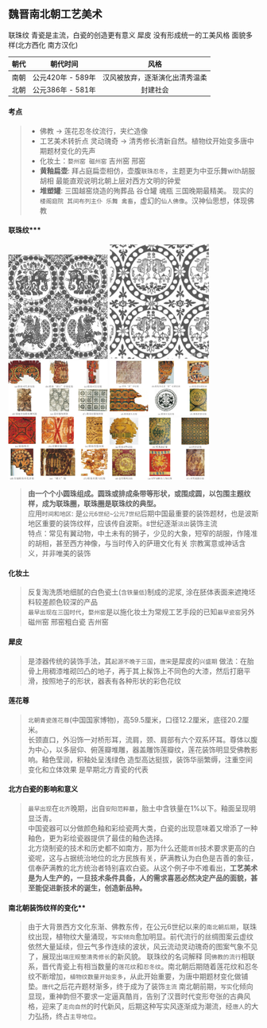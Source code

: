 **魏晋南北朝工艺美术**
----------------------------------------------------------------------------------------
联珠纹 青瓷是主流，白瓷的创造更有意义 犀皮
没有形成统一的工美风格 面貌多样(北方西化 南方汉化)

| 朝代 | 朝代时间 | 风格 |
| :----  | :----: |:----: |
| 南朝 | 公元420年 - 589年 | 汉风被放弃，逐渐演化出清秀温柔 |
| 北朝 | 公元386年 - 581年 | 封建社会 |

#### 考点
> - 佛教 -> 莲花忍冬纹流行，夹纻造像
> - 工艺美术转折点 灵动瑰奇 -> 清秀修长清新自然。植物纹开始变多唐中期题材变化的先声
> - 化妆土：`婺州窑 磁州窑` 吉州窑 邢窑
> - **黄釉扁壶**: 拜占庭扁壶相仿，壶腹`联珠忍冬`，主题更为中亚乐舞with胡服胡相  最能直观说明北朝上层对西方文明的钟爱 
> - **堆塑罐**: 三国越窑烧造的殉葬品 谷仓罐 魂瓶 三国晚期最精美。 现实的`楼阁庭院 其间布列主仆 乐舞 禽畜`，虚幻的`仙人佛像`。汉神仙思想，体现佛教

#### 联珠纹***
<div>
	<img src="./assets/联珠纹大象和天狮.jpeg" width="200px"/>
	<img src="./assets/联珠纹角马.jpeg" width="200px"/>
	<img src="./assets/隋朝之前联珠纹织物图案.jpeg" width="200px"/>
	<img src="./assets/隋朝之后联珠纹织物图案.jpeg" width="200px"/>
	<img src="./assets/唐朝之前联珠纹织物图案.jpeg" width="200px"/>
	<img src="./assets/唐朝之后联珠纹织物图案.jpeg" width="200px"/>
</div>

>**由一个个小圆珠组成。圆珠或排成条带等形状，或围成圆，以包围主题纹样，成为联珠圈，联珠圈是联珠纹的典型。**  
> 应用`时间和地区`: 是`公元6世纪~公元7世纪`后期中国最重要的装饰题材，也是波斯地区重要的装饰纹样，应该传自波斯。`8`世纪逐渐`淡出`装饰主流  
> 特点：常见有翼动物，中土未有的狮子，少见的大象，短窄的胡服，作隆准的胡相，甚至西方神像，与当时传入的萨珊文化有关 宗教寓意或神话含义，并非唯美的装饰

#### 化妆土
> 反复淘洗质地细腻的白色瓷土(`含铁量低`)制成的泥浆, 涂在胚体表面来遮掩坯料较差颜色较深的产品   
> `最早出现在三国时代`，`婺州窑`是以施化妆土为常规工艺手段的已知`最早瓷窑`另外 磁州窑 邢窑粗白瓷 吉州窑

#### 犀皮
> 是漆器传统的装饰手法，其`起源不晚于三国`，`唐宋`是犀皮的`兴盛期`
> 做法：在胎骨上用稠漆堆砌凹凸的地子，再于其上髹饰上不同色的大漆，然后打磨平滑，按照地子的形状，器表有各种形状的彩色花纹

#### 莲花尊
> `北朝青瓷莲花尊`(中国国家博物)，高59.5厘米，口径12.2厘米，底径20.2厘米。    
> 长颈直口，外沿饰一对桥形耳，流肩，颈、肩部有六个双系环耳。尊体以腹为中心，以多层仰、俯莲瓣堆雕，器盖雕饰莲瓣纹，莲花装饰明显受佛教影响。釉色莹润，积釉处呈浅绿色 造型高达挺拔，装饰华丽繁缛，注重空间变化和立体效果 是早期北方青瓷的代表


#### 北方白瓷的影响和意义
> `最早出现`在`北齐`晚期，出自`安阳范粹墓`，胎土中含铁量在1%以下。釉面呈现明显泛青。  
> 中国瓷器可以分做颜色釉和彩绘瓷两大类，白瓷的出现意味着又增添了一种釉色，更为彩绘瓷器提供了最佳的釉色选择。  
> 北方烧制瓷的技术和历史都不如南方，那为什么还能`首创`技术要求更高的白瓷呢，这与占据统治地位的北方民族有关，萨满教认为白色是吉善的象征，信奉萨满教的北方统治者特别喜欢白瓷。从这个例子中不难看出，**工艺美术是为人生产的，一旦技术条件具备，人的需求喜恶必然决定产品的面貌，甚至能促进新技术的诞生，创造新品种。**

#### 南北朝装饰纹样的变化**
> 由于大背景西方文化东渐、佛教东传，在公元6世纪以来的`南北朝后期`，联珠纹出现，植物纹大量涌现，`写实倾向`愈加明显。前代流行的丝绸图案云虚纹依然大量延续，但云气多作连续的波状，风云流动灵动瑰奇的图案气象不见了，展现出`端庄规整清秀修长`的新风貌。
> 联珠纹的名词解释
> 同`佛教的流行`相联系，晋代青瓷上有相当数量的`莲花纹`和`忍冬纹`。南北朝后期随着莲花纹和忍冬纹不断增加，`植物纹数量开始变多`，从此开始重要，为唐中期题材变化做铺垫。`唐代`之后花卉题材渐多，终于成为了装饰`主流`
> 南北朝前期，`写实`化倾向显现，重神韵但不要求一定逼真酷肖，告别了汉晋时代变形夸张的古典风格，迎来了`走向自然`的时代新风，后期这种写实风逐渐成为潮流，经`唐人`的大力弘扬，终占`主导地位`。